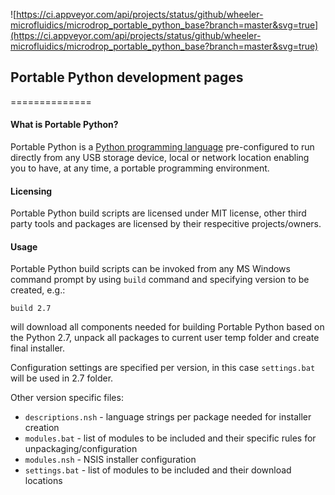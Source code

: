 ![https://ci.appveyor.com/api/projects/status/github/wheeler-microfluidics/microdrop_portable_python_base?branch=master&svg=true](https://ci.appveyor.com/api/projects/status/github/wheeler-microfluidics/microdrop_portable_python_base?branch=master&svg=true)
## Portable Python development pages
==============

#### What is Portable Python?
Portable Python is a [Python programming language](http://Python.org/ "Python programming language") pre-configured to run directly from any USB storage device, local or network location enabling you to have, at any time, a portable programming environment. 

#### Licensing
Portable Python build scripts are licensed under MIT license, other third party tools and packages are licensed by their respecitive projects/owners.

#### Usage
Portable Python build scripts can be invoked from any MS Windows command prompt by using `build` command and specifying version to be created, e.g.:

`build 2.7` 

will download all components needed for building Portable Python based on the Python 2.7, unpack all packages to current user temp folder and create final installer.

Configuration settings are specified per version, in this case `settings.bat` will be used in 2.7 folder.

Other version specific files:
 * `descriptions.nsh` - language strings per package needed for installer creation
 * `modules.bat` - list of modules to be included and their specific rules for unpackaging/configuration
 * `modules.nsh` - NSIS installer configuration
 * `settings.bat` - list of modules to be included and their download locations



